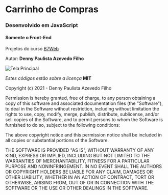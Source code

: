 # Carrinho de Compras

### Desenvolvido em JavaScript

#### Somente o Front-End

Projetos do curso [B7Web](https://b7web.com.br/)

Autor: **Denny Paulista Azevedo Filho**

![Tela Principal](https://md.dev.br/img/sisweb/PizzaCart.png)

_Estes códigos estão sobre a licença_ **MIT**

Copyright (c) 2021 - Denny Paulista Azevedo Filho

Permission is hereby granted, free of charge, to any person obtaining a copy
of this software and associated documentation files (the "Software"), to deal
in the Software without restriction, including without limitation the rights
to use, copy, modify, merge, publish, distribute, sublicense, and/or sell
copies of the Software, and to permit persons to whom the Software is
furnished to do so, subject to the following conditions:

The above copyright notice and this permission notice shall be included in all
copies or substantial portions of the Software.

THE SOFTWARE IS PROVIDED "AS IS", WITHOUT WARRANTY OF ANY KIND, EXPRESS OR
IMPLIED, INCLUDING BUT NOT LIMITED TO THE WARRANTIES OF MERCHANTABILITY,
FITNESS FOR A PARTICULAR PURPOSE AND NONINFRINGEMENT. IN NO EVENT SHALL THE
AUTHORS OR COPYRIGHT HOLDERS BE LIABLE FOR ANY CLAIM, DAMAGES OR OTHER
LIABILITY, WHETHER IN AN ACTION OF CONTRACT, TORT OR OTHERWISE, ARISING FROM,
OUT OF OR IN CONNECTION WITH THE SOFTWARE OR THE USE OR OTHER DEALINGS IN THE
SOFTWARE.
